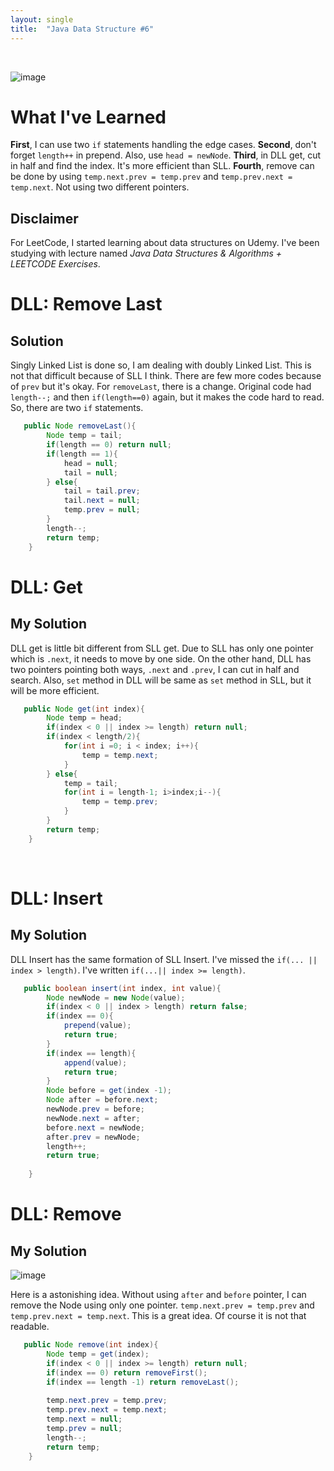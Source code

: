 ```yaml
---
layout: single
title:  "Java Data Structure #6"
---
```

<br>

![image](https://github.com/DutchVandaline/DutchVandaline.github.io/assets/142364450/b75c9826-3f3f-44ba-9d85-dc8eb7d3aba1)

# What I've Learned
**First**, I can use two `if` statements handling the edge cases.
**Second**, don't forget `length++` in prepend. Also, use `head = newNode`.
**Third**, in DLL get, cut in half and find the index. It's more efficient than SLL.
**Fourth**, remove can be done by using `temp.next.prev = temp.prev` and `temp.prev.next = temp.next`. Not using two different pointers.

## Disclaimer
 For LeetCode, I started learning about data structures on Udemy. I've been studying with lecture named *Java Data Structures & Algorithms + LEETCODE Exercises*. 

# DLL: Remove Last

## Solution

 Singly Linked List is done so, I am dealing with doubly Linked List. This is not that difficult because of SLL I think. There are few more codes because of `prev` but it's okay. For `removeLast`, there is a change. 
 Original code had `length--;` and then `if(length==0)` again, but it makes the code hard to read. So, there are two `if` statements.

```java
   public Node removeLast(){
	    Node temp = tail;
	    if(length == 0) return null;
	    if(length == 1){
	        head = null;
	        tail = null;
	    } else{
	        tail = tail.prev;
	        tail.next = null;
	        temp.prev = null;
	    }
	    length--;
	    return temp;
	}
```

# DLL: Get

## My Solution

DLL get is little bit different from SLL get. Due to SLL has only one pointer which is `.next`, it needs to move by one side. On the other hand, DLL has two pointers pointing both ways, `.next` and `.prev`, I can cut in half and search. Also, `set` method in DLL will be same as `set` method in SLL, but it will be more efficient.

```java
   public Node get(int index){
	    Node temp = head;
	    if(index < 0 || index >= length) return null;
	    if(index < length/2){
	        for(int i =0; i < index; i++){
	            temp = temp.next;
	        }
	    } else{
	        temp = tail;
	        for(int i = length-1; i>index;i--){
	            temp = temp.prev;
	        }
	    }
	    return temp;
	}
```
<br>

# DLL: Insert

## My Solution

DLL Insert has the same formation of SLL Insert. I've missed the `if(... || index > length)`. I've written `if(...|| index >= length)`. 

```java
   public boolean insert(int index, int value){
	    Node newNode = new Node(value);
	    if(index < 0 || index > length) return false;
	    if(index == 0){
	        prepend(value);
	        return true;
	    }
	    if(index == length){
	        append(value);
	        return true;
	    } 
	    Node before = get(index -1);
	    Node after = before.next;
	    newNode.prev = before;
	    newNode.next = after;
	    before.next = newNode;
	    after.prev = newNode;
	    length++;
	    return true;
	    
	}
```

# DLL: Remove

## My Solution

![image](https://github.com/DutchVandaline/DutchVandaline.github.io/assets/142364450/a1d8810c-c8bf-469f-b0a1-a38f94184749)

Here is a astonishing idea. Without using `after` and `before` pointer, I can remove the Node using only one pointer. `temp.next.prev = temp.prev` and `temp.prev.next = temp.next`. This is a great idea. Of course it is not that readable.

```java
   public Node remove(int index){
	    Node temp = get(index);
	    if(index < 0 || index >= length) return null;
	    if(index == 0) return removeFirst();
	    if(index == length -1) return removeLast();
	    
	    temp.next.prev = temp.prev;
	    temp.prev.next = temp.next;
	    temp.next = null;
	    temp.prev = null;
	    length--;
	    return temp;
	}
```

